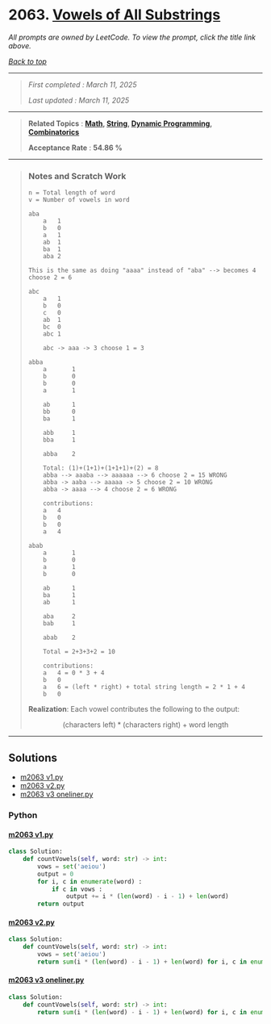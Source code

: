 # 2063. [Vowels of All Substrings](<https://leetcode.com/problems/vowels-of-all-substrings>)

*All prompts are owned by LeetCode. To view the prompt, click the title link above.*

*[Back to top](<../README.md>)*

------

> *First completed : March 11, 2025*
>
> *Last updated : March 11, 2025*

------

> **Related Topics** : **[Math](<by_topic/Math.md>), [String](<by_topic/String.md>), [Dynamic Programming](<by_topic/Dynamic Programming.md>), [Combinatorics](<by_topic/Combinatorics.md>)**
>
> **Acceptance Rate** : **54.86 %**

------

> ### Notes and Scratch Work
> 
> ```
> n = Total length of word
> v = Number of vowels in word
> 
> aba
>     a   1
>     b   0
>     a   1
>     ab  1
>     ba  1
>     aba 2
> 
> This is the same as doing "aaaa" instead of "aba" --> becomes 4 choose 2 = 6
> 
> abc
>     a   1
>     b   0
>     c   0
>     ab  1
>     bc  0
>     abc 1
> 
>     abc -> aaa -> 3 choose 1 = 3
> 
> abba
>     a       1
>     b       0
>     b       0
>     a       1
> 
>     ab      1
>     bb      0
>     ba      1
> 
>     abb     1
>     bba     1
> 
>     abba    2
> 
>     Total: (1)+(1+1)+(1+1+1)+(2) = 8
>     abba --> aaaba --> aaaaaa --> 6 choose 2 = 15 WRONG
>     abba -> aaba --> aaaaa -> 5 choose 2 = 10 WRONG
>     abba -> aaaa --> 4 choose 2 = 6 WRONG
> 
>     contributions:
>     a   4
>     b   0
>     b   0
>     a   4
> 
> abab
>     a       1
>     b       0
>     a       1
>     b       0
> 
>     ab      1
>     ba      1
>     ab      1
> 
>     aba     2
>     bab     1
> 
>     abab    2
> 
>     Total = 2+3+3+2 = 10
> 
>     contributions:
>     a   4 = 0 * 3 + 4
>     b   0
>     a   6 = (left * right) + total string length = 2 * 1 + 4
>     b   0
> 
> ```
> 
> **Realization**: Each vowel contributes the following to the output:
> 
> $$(\text{characters left}) * (\text{characters right}) + \text{word length}$$
> 

------

## Solutions

- [m2063 v1.py](<../my-submissions/m2063 v1.py>)
- [m2063 v2.py](<../my-submissions/m2063 v2.py>)
- [m2063 v3 oneliner.py](<../my-submissions/m2063 v3 oneliner.py>)
### Python
#### [m2063 v1.py](<../my-submissions/m2063 v1.py>)
```Python
class Solution:
    def countVowels(self, word: str) -> int:
        vows = set('aeiou')
        output = 0
        for i, c in enumerate(word) :
            if c in vows :
                output += i * (len(word) - i - 1) + len(word)
        return output
```

#### [m2063 v2.py](<../my-submissions/m2063 v2.py>)
```Python
class Solution:
    def countVowels(self, word: str) -> int:
        vows = set('aeiou')
        return sum(i * (len(word) - i - 1) + len(word) for i, c in enumerate(word) if c in vows)

```

#### [m2063 v3 oneliner.py](<../my-submissions/m2063 v3 oneliner.py>)
```Python
class Solution:
    def countVowels(self, word: str) -> int:
        return sum(i * (len(word) - i - 1) + len(word) for i, c in enumerate(word) if c in 'aeiou')

```

